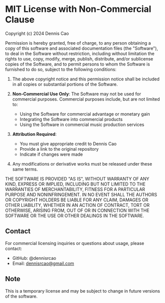 # MIT License with Non-Commercial Clause

Copyright (c) 2024 Dennis Cao

Permission is hereby granted, free of charge, to any person obtaining a copy
of this software and associated documentation files (the "Software"), to deal
in the Software without restriction, including without limitation the rights
to use, copy, modify, merge, publish, distribute, and/or sublicense copies of
the Software, and to permit persons to whom the Software is furnished to do so,
subject to the following conditions:

1. The above copyright notice and this permission notice shall be included in all
copies or substantial portions of the Software.

2. **Non-Commercial Use Only**: The Software may not be used for commercial purposes.
Commercial purposes include, but are not limited to:
   - Using the Software for commercial advantage or monetary gain
   - Integrating the Software into commercial products
   - Using the Software in commercial music production services

3. **Attribution Required**:
   - You must give appropriate credit to Dennis Cao
   - Provide a link to the original repository
   - Indicate if changes were made

4. Any modifications or derivative works must be released under these same terms.

THE SOFTWARE IS PROVIDED "AS IS", WITHOUT WARRANTY OF ANY KIND, EXPRESS OR
IMPLIED, INCLUDING BUT NOT LIMITED TO THE WARRANTIES OF MERCHANTABILITY,
FITNESS FOR A PARTICULAR PURPOSE AND NONINFRINGEMENT. IN NO EVENT SHALL THE
AUTHORS OR COPYRIGHT HOLDERS BE LIABLE FOR ANY CLAIM, DAMAGES OR OTHER
LIABILITY, WHETHER IN AN ACTION OF CONTRACT, TORT OR OTHERWISE, ARISING FROM,
OUT OF OR IN CONNECTION WITH THE SOFTWARE OR THE USE OR OTHER DEALINGS IN THE
SOFTWARE.

## Contact

For commercial licensing inquiries or questions about usage, please contact:
- GitHub: @dennisrcao
- Email: dennisrcao@gmail.com

## Note

This is a temporary license and may be subject to change in future versions of the software. 
